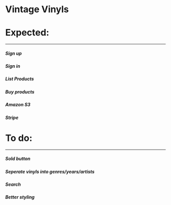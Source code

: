 # Vintage Vinyls

# Expected: 
_____________
##### Sign up 
##### Sign in
##### List Products
##### Buy products
##### Amazon S3
##### Stripe

# To do:
__________
##### Sold button
##### Seperate vinyls into genres/years/artists
##### Search 
##### Better styling
